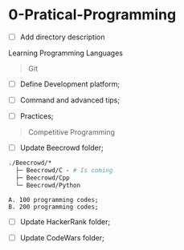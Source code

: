 # 0-Pratical-Programming
- [ ] Add directory description

Learning Programming Languages
> Git
 
 - [ ] Define Development platform;
  
 - [ ] Command and advanced tips;
  
 - [ ] Practices;

> Competitive Programming

 - [ ] Update Beecrowd folder;

```graphql
./Beecrowd/*
  ├─ Beecrowd/C - # Is coming 
  ├─ Beecrowd/Cpp
  └─ Beecrowd/Python
 ``` 
    A. 100 programming codes;
    B. 200 programming codes;
    
 - [ ] Update HackerRank folder;

 - [ ] Update CodeWars folder;  
